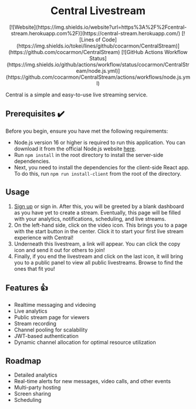 <h1 align="center">Central Livestream</h1>

<div style="text-align: center;">
  [![Website](https://img.shields.io/website?url=https%3A%2F%2Fcentral-stream.herokuapp.com%2F)](https://central-stream.herokuapp.com/)
  [![Lines of Code](https://img.shields.io/tokei/lines/github/cocarmon/CentralStream)](https://github.com/cocarmon/CentralStream)
  [![GitHub Actions Workflow Status](https://img.shields.io/github/actions/workflow/status/cocarmon/CentralStream/node.js.yml)](https://github.com/cocarmon/CentralStream/actions/workflows/node.js.yml)
</div>

Central is a simple and easy-to-use live streaming service.

## Prerequisites :heavy_check_mark:

Before you begin, ensure you have met the following requirements:

- Node.js version 16 or higher is required to run this application. You can download it from the official Node.js website [here](https://nodejs.org/).
- Run `npm install` in the root directory to install the server-side dependencies.
- Next, you need to install the dependencies for the client-side React app. To do this, run `npm run install-client` from the root of the directory.

## Usage

1. [Sign up](https://central-stream.herokuapp.com/signup) or sign in. After this, you will be greeted by a blank dashboard as you have yet to create a stream. Eventually, this page will be filled with your analytics, notifications, scheduling, and live streams.
2. On the left-hand side, click on the video icon. This brings you to a page with the start button in the center. Click it to start your first live stream experience with Central!
3. Underneath this livestream, a link will appear. You can click the copy icon and send it out for others to join!
4. Finally, if you end the livestream and click on the last icon, it will bring you to a public panel to view all public livestreams. Browse to find the ones that fit you!

## Features :thumbsup:

- Realtime messaging and videoing
- Live analytics
- Public stream page for viewers
- Stream recording
- Channel pooling for scalability
- JWT-based authentication
- Dynamic channel allocation for optimal resource utilization

## Roadmap

- Detailed analytics
- Real-time alerts for new messages, video calls, and other events
- Multi-party hosting
- Screen sharing
- Scheduling
